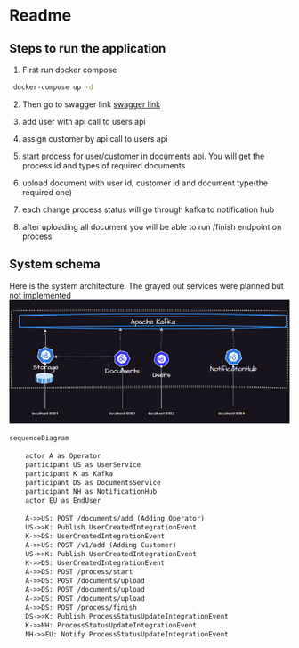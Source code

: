 # Readme

## Steps to run the application

1. First run docker compose

```bash
 docker-compose up -d
```

2. Then go to swagger link [swagger link](http://localhost:8082/swagger)

3. add user with api call to users api
4. assign customer by api call to users api
5. start process for user/customer in documents api. You will get the process id and types of required documents
7. upload document with user id, customer id and document type(the required one)
8. each change process status will go through kafka to notification hub
9. after uploading all document you will be able to run /finish endpoint on process

## System schema

Here is the system architecture. The grayed out services were planned but not implemented
![My Image Description](./docs/architecture.png)

```mermaid
sequenceDiagram

    actor A as Operator
    participant US as UserService
    participant K as Kafka
    participant DS as DocumentsService
    participant NH as NotificationHub
    actor EU as EndUser

    A->>US: POST /documents/add (Adding Operator)
    US->>K: Publish UserCreatedIntegrationEvent
    K->>DS: UserCreatedIntegrationEvent
    A->>US: POST /v1/add (Adding Customer)
    US->>K: Publish UserCreatedIntegrationEvent
    K->>DS: UserCreatedIntegrationEvent
    A->>DS: POST /process/start
    A->>DS: POST /documents/upload
    A->>DS: POST /documents/upload
    A->>DS: POST /documents/upload
    A->>DS: POST /process/finish
    DS->>K: Publish ProcessStatusUpdateIntegrationEvent
    K->>NH: ProcessStatusUpdateIntegrationEvent
    NH->>EU: Notify ProcessStatusUpdateIntegrationEvent
```
